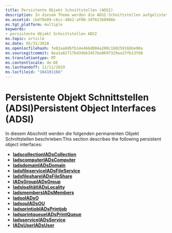 ```yaml
---
title: Persistente Objekt Schnittstellen (ADSI)
description: In diesem Thema werden die ADSI-Schnittstellen aufgelistet, die persistente Objekte im Verzeichnis erstellen.
ms.assetid: cbd70e89-c8cc-48b2-af00-3df613b0908e
ms.tgt_platform: multiple
keywords:
- persistente Objekt Schnittstellen ADSI
ms.topic: article
ms.date: 05/31/2018
ms.openlocfilehash: fe82aa8dbfb14e466d804a280c1b025916bbe90a
ms.sourcegitcommit: 8ea1a82717bd3dbb3457be0697329aa37fb13f08
ms.translationtype: MT
ms.contentlocale: de-DE
ms.lasthandoff: 12/11/2019
ms.locfileid: "104101166"
---
```

# <a name="persistent-object-interfaces-adsi"></a><span data-ttu-id="deb8c-104">Persistente Objekt Schnittstellen (ADSI)</span><span class="sxs-lookup"><span data-stu-id="deb8c-104">Persistent Object Interfaces (ADSI)</span></span>

<span data-ttu-id="deb8c-105">In diesem Abschnitt werden die folgenden permanenten Objekt Schnittstellen beschrieben:</span><span class="sxs-lookup"><span data-stu-id="deb8c-105">This section describes the following persistent object interfaces:</span></span>

-   [<span data-ttu-id="deb8c-106">**Iadscollection**</span><span class="sxs-lookup"><span data-stu-id="deb8c-106">**IADsCollection**</span></span>](/windows/desktop/api/Iads/nn-iads-iadscollection)
-   [<span data-ttu-id="deb8c-107">**Iadscomputer**</span><span class="sxs-lookup"><span data-stu-id="deb8c-107">**IADsComputer**</span></span>](/windows/desktop/api/Iads/nn-iads-iadscomputer)
-   [<span data-ttu-id="deb8c-108">**Iadsdomain**</span><span class="sxs-lookup"><span data-stu-id="deb8c-108">**IADsDomain**</span></span>](/windows/desktop/api/Iads/nn-iads-iadsdomain)
-   [<span data-ttu-id="deb8c-109">**Iadsfileservice**</span><span class="sxs-lookup"><span data-stu-id="deb8c-109">**IADsFileService**</span></span>](/windows/desktop/api/Iads/nn-iads-iadsfileservice)
-   [<span data-ttu-id="deb8c-110">**Iadsfileshare**</span><span class="sxs-lookup"><span data-stu-id="deb8c-110">**IADsFileShare**</span></span>](/windows/desktop/api/Iads/nn-iads-iadsfileshare)
-   [<span data-ttu-id="deb8c-111">**IADsGroup**</span><span class="sxs-lookup"><span data-stu-id="deb8c-111">**IADsGroup**</span></span>](/windows/desktop/api/Iads/nn-iads-iadsgroup)
-   [<span data-ttu-id="deb8c-112">**Iadsloalität**</span><span class="sxs-lookup"><span data-stu-id="deb8c-112">**IADsLocality**</span></span>](/windows/desktop/api/Iads/nn-iads-iadslocality)
-   [<span data-ttu-id="deb8c-113">**Iadsmembers**</span><span class="sxs-lookup"><span data-stu-id="deb8c-113">**IADsMembers**</span></span>](/windows/desktop/api/Iads/nn-iads-iadsmembers)
-   [<span data-ttu-id="deb8c-114">**Iadso**</span><span class="sxs-lookup"><span data-stu-id="deb8c-114">**IADsO**</span></span>](/windows/desktop/api/Iads/nn-iads-iadso)
-   [<span data-ttu-id="deb8c-115">**Iadsou**</span><span class="sxs-lookup"><span data-stu-id="deb8c-115">**IADsOU**</span></span>](/windows/desktop/api/Iads/nn-iads-iadsou)
-   [<span data-ttu-id="deb8c-116">**Iadsprintjob**</span><span class="sxs-lookup"><span data-stu-id="deb8c-116">**IADsPrintjob**</span></span>](/windows/desktop/api/Iads/nn-iads-iadsprintjob)
-   [<span data-ttu-id="deb8c-117">**Iadsprintqueue**</span><span class="sxs-lookup"><span data-stu-id="deb8c-117">**IADsPrintQueue**</span></span>](/windows/desktop/api/Iads/nn-iads-iadsprintqueue)
-   [<span data-ttu-id="deb8c-118">**Iadsservice**</span><span class="sxs-lookup"><span data-stu-id="deb8c-118">**IADsService**</span></span>](/windows/desktop/api/Iads/nn-iads-iadsservice)
-   [<span data-ttu-id="deb8c-119">**IADsUser**</span><span class="sxs-lookup"><span data-stu-id="deb8c-119">**IADsUser**</span></span>](/windows/desktop/api/Iads/nn-iads-iadsuser)

 

 




